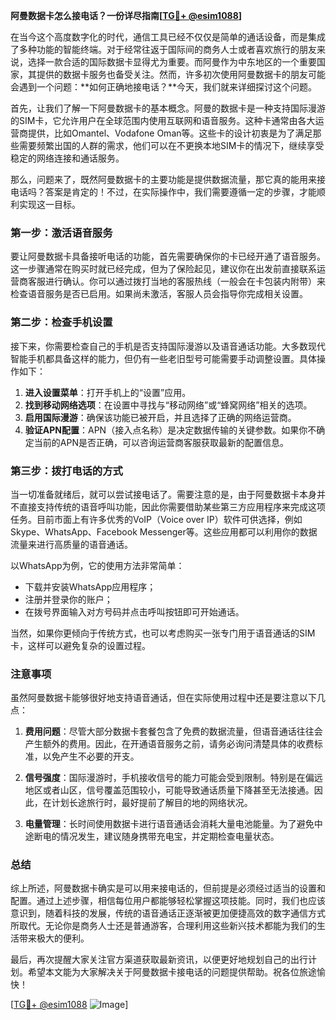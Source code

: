 **阿曼数据卡怎么接电话？一份详尽指南[[TG💪+ @esim1088](https://t.me/s/esim1088)]**

在当今这个高度数字化的时代，通信工具已经不仅仅是简单的通话设备，而是集成了多种功能的智能终端。对于经常往返于国际间的商务人士或者喜欢旅行的朋友来说，选择一款合适的国际数据卡显得尤为重要。而阿曼作为中东地区的一个重要国家，其提供的数据卡服务也备受关注。然而，许多初次使用阿曼数据卡的朋友可能会遇到一个问题：**如何正确地接电话？**今天，我们就来详细探讨这个问题。

首先，让我们了解一下阿曼数据卡的基本概念。阿曼的数据卡是一种支持国际漫游的SIM卡，它允许用户在全球范围内使用互联网和语音服务。这种卡通常由各大运营商提供，比如Omantel、Vodafone Oman等。这些卡的设计初衷是为了满足那些需要频繁出国的人群的需求，他们可以在不更换本地SIM卡的情况下，继续享受稳定的网络连接和通话服务。

那么，问题来了，既然阿曼数据卡的主要功能是提供数据流量，那它真的能用来接电话吗？答案是肯定的！不过，在实际操作中，我们需要遵循一定的步骤，才能顺利实现这一目标。

### 第一步：激活语音服务

要让阿曼数据卡具备接听电话的功能，首先需要确保你的卡已经开通了语音服务。这一步骤通常在购买时就已经完成，但为了保险起见，建议你在出发前直接联系运营商客服进行确认。你可以通过拨打当地的客服热线（一般会在卡包装内附带）来检查语音服务是否已启用。如果尚未激活，客服人员会指导你完成相关设置。

### 第二步：检查手机设置

接下来，你需要检查自己的手机是否支持国际漫游以及语音通话功能。大多数现代智能手机都具备这样的能力，但仍有一些老旧型号可能需要手动调整设置。具体操作如下：

1. **进入设置菜单**：打开手机上的“设置”应用。
2. **找到移动网络选项**：在设置中寻找与“移动网络”或“蜂窝网络”相关的选项。
3. **启用国际漫游**：确保该功能已被开启，并且选择了正确的网络运营商。
4. **验证APN配置**：APN（接入点名称）是决定数据传输的关键参数。如果你不确定当前的APN是否正确，可以咨询运营商客服获取最新的配置信息。

### 第三步：拨打电话的方式

当一切准备就绪后，就可以尝试接电话了。需要注意的是，由于阿曼数据卡本身并不直接支持传统的语音呼叫功能，因此你需要借助某些第三方应用程序来完成这项任务。目前市面上有许多优秀的VoIP（Voice over IP）软件可供选择，例如Skype、WhatsApp、Facebook Messenger等。这些应用都可以利用你的数据流量来进行高质量的语音通话。

以WhatsApp为例，它的使用方法非常简单：
- 下载并安装WhatsApp应用程序；
- 注册并登录你的账户；
- 在拨号界面输入对方号码并点击呼叫按钮即可开始通话。

当然，如果你更倾向于传统方式，也可以考虑购买一张专门用于语音通话的SIM卡，这样可以避免复杂的设置过程。

### 注意事项

虽然阿曼数据卡能够很好地支持语音通话，但在实际使用过程中还是要注意以下几点：

1. **费用问题**：尽管大部分数据卡套餐包含了免费的数据流量，但语音通话往往会产生额外的费用。因此，在开通语音服务之前，请务必询问清楚具体的收费标准，以免产生不必要的开支。
   
2. **信号强度**：国际漫游时，手机接收信号的能力可能会受到限制。特别是在偏远地区或者山区，信号覆盖范围较小，可能导致通话质量下降甚至无法接通。因此，在计划长途旅行时，最好提前了解目的地的网络状况。

3. **电量管理**：长时间使用数据卡进行语音通话会消耗大量电池能量。为了避免中途断电的情况发生，建议随身携带充电宝，并定期检查电量状态。

### 总结

综上所述，阿曼数据卡确实是可以用来接电话的，但前提是必须经过适当的设置和配置。通过上述步骤，相信每位用户都能够轻松掌握这项技能。同时，我们也应该意识到，随着科技的发展，传统的语音通话正逐渐被更加便捷高效的数字通信方式所取代。无论你是商务人士还是普通游客，合理利用这些新兴技术都能为我们的生活带来极大的便利。

最后，再次提醒大家关注官方渠道获取最新资讯，以便更好地规划自己的出行计划。希望本文能为大家解决关于阿曼数据卡接电话的问题提供帮助。祝各位旅途愉快！

[[TG💪+ @esim1088](https://t.me/s/esim1088) ![Image](https://i.postimg.cc/4NQfJmqS/Snipaste-2025-05-13-00-14-12.png)]